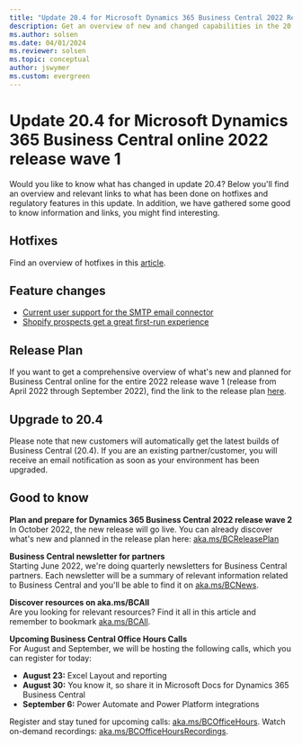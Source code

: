 ```yaml
---
title: "Update 20.4 for Microsoft Dynamics 365 Business Central 2022 Release Wave 1"
description: Get an overview of new and changed capabilities in the 20.4 update of Business Central online, which is part of 2022 release wave 1.
ms.author: solsen
ms.date: 04/01/2024
ms.reviewer: solsen
ms.topic: conceptual
author: jswymer
ms.custom: evergreen
---
```


# Update 20.4 for Microsoft Dynamics 365 Business Central online 2022 release wave 1

Would you like to know what has changed in update 20.4? Below you'll find an overview and relevant links to what has been done on hotfixes and regulatory features in this update. In addition, we have gathered some good to know information and links, you might find interesting.

## Hotfixes

Find an overview of hotfixes in this [article](https://support.microsoft.com/en-us/topic/update-20-4-for-microsoft-dynamics-365-business-central-on-premises-2022-release-wave-1-application-build-20-4-44365-platform-build-20-0-44359-43dabc8f-db8d-43d0-a44c-a2242813f42d).

## Feature changes

- [Current user support for the SMTP email connector](/dynamics365/business-central/admin-how-setup-email#using-smtp)
- [Shopify prospects get a great first-run experience](/dynamics365/business-central/dev-itpro/administration/onboarding-signupcontext) 

## Release Plan

If you want to get a comprehensive overview of what's new and planned for Business Central online for the entire 2022 release wave 1 (release from April 2022 through  September 2022), find the link to the release plan [here](/dynamics365-release-plan/2021wave2/smb/dynamics365-business-central/planned-features).

## Upgrade to 20.4

Please note that new customers will automatically get the latest builds of Business Central (20.4). If you are an existing partner/customer, you will receive an email notification as soon as your environment has been upgraded.

## Good to know

**Plan and prepare for Dynamics 365 Business Central 2022 release wave 2**  
In October 2022, the new release will go live. You can already discover what's new and planned in the release plan here: [aka.ms/BCReleasePlan](https://aka.ms/BCReleasePlan)

**Business Central newsletter for partners**  
Starting June 2022, we're doing quarterly newsletters for Business Central partners. Each newsletter will be a summary of relevant information related to Business Central and you'll be able to find it on [aka.ms/BCNews](https://aka.ms/BCNews).

**Discover resources on aka.ms/BCAll**  
Are you looking for relevant resources? Find it all in this article and remember to bookmark [aka.ms/BCAll](https://aka.ms/BCAll).

**Upcoming Business Central Office Hours Calls**  
For August and September, we will be hosting the following calls, which you can register for today:

- **August 23:** Excel Layout and reporting
- **August 30:** You know it, so share it in Microsoft Docs for Dynamics 365 Business Central 
- **September 6:** Power Automate and Power Platform integrations

Register and stay tuned for upcoming calls: [aka.ms/BCOfficeHours](https://aka.ms/BCOfficeHours). Watch on-demand recordings: [aka.ms/BCOfficeHoursRecordings](https://aka.ms/BCOfficeHoursRecordings). 